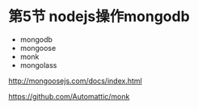 # 第5节 nodejs操作mongodb

* mongodb
* mongoose
* monk
* mongolass


http://mongoosejs.com/docs/index.html

https://github.com/Automattic/monk